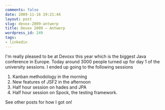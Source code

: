 ```yaml
---
comments: false
date: 2009-11-16 19:21:44
layout: post
slug: devox-2009-antwerp
title: Devox 2009 – Antwerp
wordpress_id: 249
tags:
- linkedin
---
```


I'm really pleased to be at Devoxx this year which is the biggest Java conference in Europe. Today around 3000 people turned up for day 1 of the university sessions. I ended up going to the following sessions

1. Kanban methodology in the morning
2.  New features of JSF2 in the afternoon
3. Half hour session on hades and JPA
4. Half hour session on Spock, the testing framework.

See other posts for how I got on!

